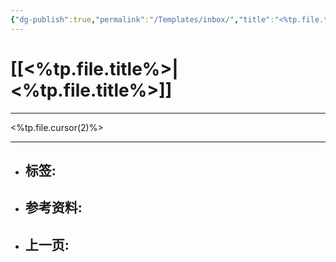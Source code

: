 ```yaml
---
{"dg-publish":true,"permalink":"/Templates/inbox/","title":"<%tp.file.title%>","tags":["📥"]}
---
```



# [[<%tp.file.title%>\|<%tp.file.title%>]]

---

<%tp.file.cursor(2)%>

---

- 标签: 
	-  
- 参考资料:
	-  
- 上一页:
	-  